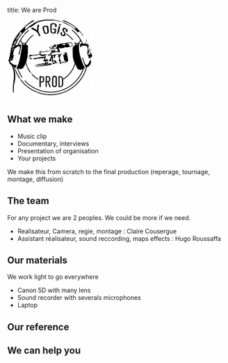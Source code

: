 title: We are Prod

![Alt Text]({yogis_stamp_black_little}/../../images/yogis_stamp_black_little.jpg)

What we make
------------

* Music clip
* Documentary, interviews
* Presentation of organisation
* Your projects 

We make this from scratch to the final production (reperage, tournage, montage, diffusion)

The team
--------

For any project we are 2 peoples. We could be more if we need.

* Realisateur, Camera, regie, montage : Claire Cousergue
* Assistant réalisateur, sound reccording, maps effects : Hugo Roussaffa

Our materials
-------------

We work light to go everywhere
* Canon 5D with many lens
* Sound recorder with severals microphones
* Laptop

Our reference
-------------

We can help you
---------------